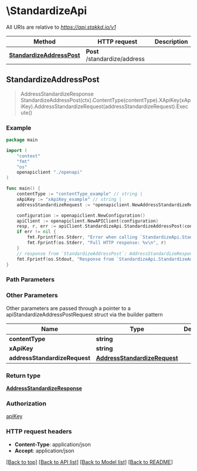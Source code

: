 # \StandardizeApi

All URIs are relative to *https://api.stakkd.io/v1*

Method | HTTP request | Description
------------- | ------------- | -------------
[**StandardizeAddressPost**](StandardizeApi.md#StandardizeAddressPost) | **Post** /standardize/address | 



## StandardizeAddressPost

> AddressStandardizeResponse StandardizeAddressPost(ctx).ContentType(contentType).XApiKey(xApiKey).AddressStandardizeRequest(addressStandardizeRequest).Execute()



### Example

```go
package main

import (
    "context"
    "fmt"
    "os"
    openapiclient "./openapi"
)

func main() {
    contentType := "contentType_example" // string | 
    xApiKey := "xApiKey_example" // string | 
    addressStandardizeRequest := *openapiclient.NewAddressStandardizeRequest("Address1_example") // AddressStandardizeRequest | 

    configuration := openapiclient.NewConfiguration()
    apiClient := openapiclient.NewAPIClient(configuration)
    resp, r, err := apiClient.StandardizeApi.StandardizeAddressPost(context.Background()).ContentType(contentType).XApiKey(xApiKey).AddressStandardizeRequest(addressStandardizeRequest).Execute()
    if err != nil {
        fmt.Fprintf(os.Stderr, "Error when calling `StandardizeApi.StandardizeAddressPost``: %v\n", err)
        fmt.Fprintf(os.Stderr, "Full HTTP response: %v\n", r)
    }
    // response from `StandardizeAddressPost`: AddressStandardizeResponse
    fmt.Fprintf(os.Stdout, "Response from `StandardizeApi.StandardizeAddressPost`: %v\n", resp)
}
```

### Path Parameters



### Other Parameters

Other parameters are passed through a pointer to a apiStandardizeAddressPostRequest struct via the builder pattern


Name | Type | Description  | Notes
------------- | ------------- | ------------- | -------------
 **contentType** | **string** |  | 
 **xApiKey** | **string** |  | 
 **addressStandardizeRequest** | [**AddressStandardizeRequest**](AddressStandardizeRequest.md) |  | 

### Return type

[**AddressStandardizeResponse**](AddressStandardizeResponse.md)

### Authorization

[apiKey](../README.md#apiKey)

### HTTP request headers

- **Content-Type**: application/json
- **Accept**: application/json

[[Back to top]](#) [[Back to API list]](../README.md#documentation-for-api-endpoints)
[[Back to Model list]](../README.md#documentation-for-models)
[[Back to README]](../README.md)


